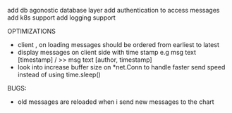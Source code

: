 add db agonostic database layer
add authentication to access messages
add k8s support
add logging support


OPTIMIZATIONS
- client , on loading messages should be ordered from earliest to latest
- display messages on client side with time stamp e.g msg text [timestamp] / >> msg text [author, timestamp]
- look into increase buffer size on *net.Conn to handle faster send speed instead of using time.sleep()

BUGS:
- old messages are reloaded when i send new messages to the chart